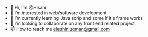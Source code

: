 - 👋 Hi, I’m @Hisani
- 👀 I’m interested in web/software development
- 🌱 I’m currently learning Java scrip and some if it's frame works
- 💞️ I’m looking to collaborate on any front end related project
- 📫 How to reach me eleshinluqman@gmail.com

<!---
Hisani/Hisani is a ✨ special ✨ repository because its `README.md` (this file) appears on your GitHub profile.
You can click the Preview link to take a look at your changes.
--->
